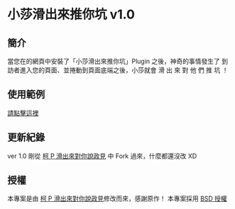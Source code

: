 # 小莎滑出來推你坑 v1.0 

## 簡介

當您在的網頁中安裝了「小莎滑出來推你坑」Plugin 之後，神奇的事情發生了
到訪者進入您的頁面、並捲動到頁面底端之後，小莎就會   滑 出 來 對 他 們 推 坑 ！  

## 使用範例

[請點擊這裡](http://orinx.github.io/foxmosa-toldyou/)


## 更新紀錄

ver 1.0 剛從 [柯 P 滑出來對你說政見](https://github.com/goooooooogle/kp) 中 Fork 過來，什麼都還沒改 XD 


## 授權

本專案是由 [柯 P 滑出來對你說政見](https://github.com/goooooooogle/kp)修改而來，感謝原作！
本專案採用 [BSD 授權](https://github.com/goooooooogle/kp/blob/gh-pages/LICENSE)
